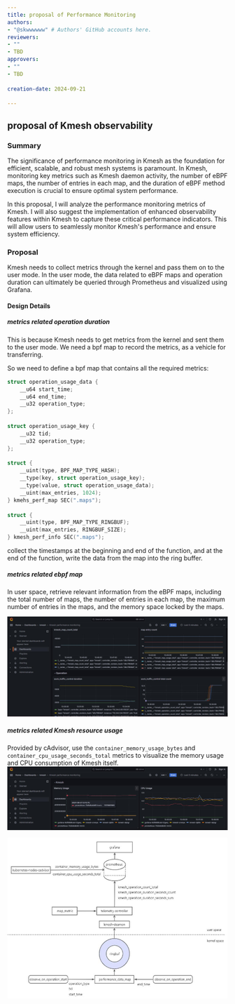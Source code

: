 ```yaml
---
title: proposal of Performance Monitoring
authors:
- "@skwwwwww" # Authors' GitHub accounts here.
reviewers:
- ""
- TBD
approvers:
- ""
- TBD

creation-date: 2024-09-21

---
```


## proposal of Kmesh observability

<!--
This is the title of your KEP. Keep it short, simple, and descriptive. A good
title can help communicate what the KEP is and should be considered as part of
any review.
-->
### Summary

<!--
This section is incredibly important for producing high-quality, user-focused
documentation such as release notes or a development roadmap.

A good summary is probably at least a paragraph in length.
-->

The significance of performance monitoring in Kmesh as the foundation for efficient, scalable, and robust mesh systems is paramount. In Kmesh, monitoring key metrics such as Kmesh daemon activity, the number of eBPF maps, the number of entries in each map, and the duration of eBPF method execution is crucial to ensure optimal system performance.

In this proposal, I will analyze the performance monitoring metrics of Kmesh. I will also suggest the implementation of enhanced observability features within Kmesh to capture these critical performance indicators. This will allow users to seamlessly monitor Kmesh's performance and ensure system efficiency.

### Proposal

Kmesh needs to collect metrics through the kernel and pass them on to the user mode. In the user mode, the data related to eBPF maps and operation duration can ultimately be queried through Prometheus and visualized using Grafana.

#### Design Details

##### metrics related operation duration

This is because Kmesh needs to get metrics from the kernel and sent them to the user mode. We need a bpf map to record the metrics, as a vehicle for transferring.

So we need to define a bpf map that contains all the required metrics:

```c
struct operation_usage_data {
    __u64 start_time;
    __u64 end_time;
    __u32 operation_type;
};

struct operation_usage_key {
    __u32 tid;
    __u32 operation_type;
};

struct {
    __uint(type, BPF_MAP_TYPE_HASH);
    __type(key, struct operation_usage_key);
    __type(value, struct operation_usage_data);
    __uint(max_entries, 1024);
} kmehs_perf_map SEC(".maps");

struct {
    __uint(type, BPF_MAP_TYPE_RINGBUF);
    __uint(max_entries, RINGBUF_SIZE);
} kmesh_perf_info SEC(".maps");
```

collect the timestamps at the beginning and end of the function, and at the end of the function, write the data from the map into the ring buffer.

##### metrics related ebpf map

In user space, retrieve relevant information from the eBPF maps, including the total number of maps, the number of entries in each map, the maximum number of entries in the maps, and the memory space locked by the maps.

![](pics/kmesh_map_and_operation_monitoring.jpg)

##### metrics related Kmesh resource usage

Provided by cAdvisor, use the `container_memory_usage_bytes` and `container_cpu_usage_seconds_total` metrics to visualize the memory usage and CPU consumption of Kmesh itself.
![](pics/kmesh_daemon_monitoring.jpg)

![](pics/performance_monitoring.jpg)
